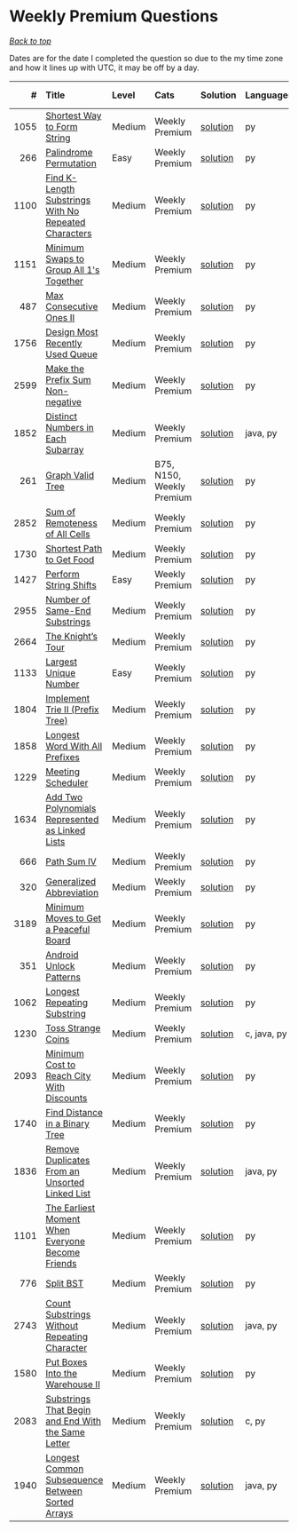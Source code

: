# Weekly Premium Questions

*[Back to top](<../README.md>)*

Dates are for the date I completed the question so due to the my time zone and how it lines up with UTC, it may be off by a day.

|    # | Title                                                                                                                                        | Level   | Cats                      | Solution                                                                     | Languages   | Date Complete   |
|-----:|:---------------------------------------------------------------------------------------------------------------------------------------------|:--------|:--------------------------|:-----------------------------------------------------------------------------|:------------|:----------------|
| 1055 | [Shortest Way to Form String](<https://leetcode.com/problems/shortest-way-to-form-string>)                                                   | Medium  | Weekly Premium            | [solution](<_1055. Shortest Way to Form String.md>)                          | py          | Mar 29, 2025    |
|  266 | [Palindrome Permutation](<https://leetcode.com/problems/palindrome-permutation>)                                                             | Easy    | Weekly Premium            | [solution](<_266. Palindrome Permutation.md>)                                | py          | Mar 15, 2025    |
| 1100 | [Find K-Length Substrings With No Repeated Characters](<https://leetcode.com/problems/find-k-length-substrings-with-no-repeated-characters>) | Medium  | Weekly Premium            | [solution](<_1100. Find K-Length Substrings With No Repeated Characters.md>) | py          | Mar 08, 2025    |
| 1151 | [Minimum Swaps to Group All 1's Together](<https://leetcode.com/problems/minimum-swaps-to-group-all-1s-together>)                            | Medium  | Weekly Premium            | [solution](<_1151. Minimum Swaps to Group All 1's Together.md>)              | py          | Mar 01, 2025    |
|  487 | [Max Consecutive Ones II](<https://leetcode.com/problems/max-consecutive-ones-ii>)                                                           | Medium  | Weekly Premium            | [solution](<_487. Max Consecutive Ones II.md>)                               | py          | Feb 22, 2025    |
| 1756 | [Design Most Recently Used Queue](<https://leetcode.com/problems/design-most-recently-used-queue>)                                           | Medium  | Weekly Premium            | [solution](<_1756. Design Most Recently Used Queue.md>)                      | py          | Feb 15, 2025    |
| 2599 | [Make the Prefix Sum Non-negative](<https://leetcode.com/problems/make-the-prefix-sum-non-negative>)                                         | Medium  | Weekly Premium            | [solution](<_2599. Make the Prefix Sum Non-negative.md>)                     | py          | Feb 08, 2025    |
| 1852 | [Distinct Numbers in Each Subarray](<https://leetcode.com/problems/distinct-numbers-in-each-subarray>)                                       | Medium  | Weekly Premium            | [solution](<_1852. Distinct Numbers in Each Subarray.md>)                    | java, py    | Feb 01, 2025    |
|  261 | [Graph Valid Tree](<https://leetcode.com/problems/graph-valid-tree>)                                                                         | Medium  | B75, N150, Weekly Premium | [solution](<_261. Graph Valid Tree.md>)                                      | py          | Jan 29, 2025    |
| 2852 | [Sum of Remoteness of All Cells](<https://leetcode.com/problems/sum-of-remoteness-of-all-cells>)                                             | Medium  | Weekly Premium            | [solution](<_2852. Sum of Remoteness of All Cells.md>)                       | py          | Jan 22, 2025    |
| 1730 | [Shortest Path to Get Food](<https://leetcode.com/problems/shortest-path-to-get-food>)                                                       | Medium  | Weekly Premium            | [solution](<_1730. Shortest Path to Get Food.md>)                            | py          | Jan 15, 2025    |
| 1427 | [Perform String Shifts](<https://leetcode.com/problems/perform-string-shifts>)                                                               | Easy    | Weekly Premium            | [solution](<_1427. Perform String Shifts.md>)                                | py          | Jan 01, 2025    |
| 2955 | [Number of Same-End Substrings](<https://leetcode.com/problems/number-of-same-end-substrings>)                                               | Medium  | Weekly Premium            | [solution](<_2955. Number of Same-End Substrings.md>)                        | py          | Nov 01, 2024    |
| 2664 | [The Knight’s Tour](<https://leetcode.com/problems/the-knights-tour>)                                                                        | Medium  | Weekly Premium            | [solution](<_2664. The Knight’s Tour.md>)                                    | py          | Oct 22, 2024    |
| 1133 | [Largest Unique Number](<https://leetcode.com/problems/largest-unique-number>)                                                               | Easy    | Weekly Premium            | [solution](<_1133. Largest Unique Number.md>)                                | py          | Oct 01, 2024    |
| 1804 | [Implement Trie II (Prefix Tree)](<https://leetcode.com/problems/implement-trie-ii-prefix-tree>)                                             | Medium  | Weekly Premium            | [solution](<_1804. Implement Trie II (Prefix Tree).md>)                      | py          | Sep 29, 2024    |
| 1858 | [Longest Word With All Prefixes](<https://leetcode.com/problems/longest-word-with-all-prefixes>)                                             | Medium  | Weekly Premium            | [solution](<_1858. Longest Word With All Prefixes.md>)                       | py          | Sep 22, 2024    |
| 1229 | [Meeting Scheduler](<https://leetcode.com/problems/meeting-scheduler>)                                                                       | Medium  | Weekly Premium            | [solution](<_1229. Meeting Scheduler.md>)                                    | py          | Sep 08, 2024    |
| 1634 | [Add Two Polynomials Represented as Linked Lists](<https://leetcode.com/problems/add-two-polynomials-represented-as-linked-lists>)           | Medium  | Weekly Premium            | [solution](<_1634. Add Two Polynomials Represented as Linked Lists.md>)      | py          | Sep 01, 2024    |
|  666 | [Path Sum IV](<https://leetcode.com/problems/path-sum-iv>)                                                                                   | Medium  | Weekly Premium            | [solution](<_666. Path Sum IV.md>)                                           | py          | Aug 29, 2024    |
|  320 | [Generalized Abbreviation](<https://leetcode.com/problems/generalized-abbreviation>)                                                         | Medium  | Weekly Premium            | [solution](<_320. Generalized Abbreviation.md>)                              | py          | Aug 22, 2024    |
| 3189 | [Minimum Moves to Get a Peaceful Board](<https://leetcode.com/problems/minimum-moves-to-get-a-peaceful-board>)                               | Medium  | Weekly Premium            | [solution](<_3189. Minimum Moves to Get a Peaceful Board.md>)                | py          | Aug 15, 2024    |
|  351 | [Android Unlock Patterns](<https://leetcode.com/problems/android-unlock-patterns>)                                                           | Medium  | Weekly Premium            | [solution](<_351. Android Unlock Patterns.md>)                               | py          | Aug 08, 2024    |
| 1062 | [Longest Repeating Substring](<https://leetcode.com/problems/longest-repeating-substring>)                                                   | Medium  | Weekly Premium            | [solution](<_1062. Longest Repeating Substring.md>)                          | py          | Aug 01, 2024    |
| 1230 | [Toss Strange Coins](<https://leetcode.com/problems/toss-strange-coins>)                                                                     | Medium  | Weekly Premium            | [solution](<_1230. Toss Strange Coins.md>)                                   | c, java, py | Jul 29, 2024    |
| 2093 | [Minimum Cost to Reach City With Discounts](<https://leetcode.com/problems/minimum-cost-to-reach-city-with-discounts>)                       | Medium  | Weekly Premium            | [solution](<_2093. Minimum Cost to Reach City With Discounts.md>)            | py          | Jul 22, 2024    |
| 1740 | [Find Distance in a Binary Tree](<https://leetcode.com/problems/find-distance-in-a-binary-tree>)                                             | Medium  | Weekly Premium            | [solution](<_1740. Find Distance in a Binary Tree.md>)                       | py          | Jul 15, 2024    |
| 1836 | [Remove Duplicates From an Unsorted Linked List](<https://leetcode.com/problems/remove-duplicates-from-an-unsorted-linked-list>)             | Medium  | Weekly Premium            | [solution](<_1836. Remove Duplicates From an Unsorted Linked List.md>)       | java, py    | Jul 08, 2024    |
| 1101 | [The Earliest Moment When Everyone Become Friends](<https://leetcode.com/problems/the-earliest-moment-when-everyone-become-friends>)         | Medium  | Weekly Premium            | [solution](<_1101. The Earliest Moment When Everyone Become Friends.md>)     | py          | Jul 01, 2024    |
|  776 | [Split BST](<https://leetcode.com/problems/split-bst>)                                                                                       | Medium  | Weekly Premium            | [solution](<_776. Split BST.md>)                                             | py          | Jun 29, 2024    |
| 2743 | [Count Substrings Without Repeating Character](<https://leetcode.com/problems/count-substrings-without-repeating-character>)                 | Medium  | Weekly Premium            | [solution](<_2743. Count Substrings Without Repeating Character.md>)         | java, py    | Jun 22, 2024    |
| 1580 | [Put Boxes Into the Warehouse II](<https://leetcode.com/problems/put-boxes-into-the-warehouse-ii>)                                           | Medium  | Weekly Premium            | [solution](<_1580. Put Boxes Into the Warehouse II.md>)                      | py          | Jun 15, 2024    |
| 2083 | [Substrings That Begin and End With the Same Letter](<https://leetcode.com/problems/substrings-that-begin-and-end-with-the-same-letter>)     | Medium  | Weekly Premium            | [solution](<_2083. Substrings That Begin and End With the Same Letter.md>)   | c, py       | Jun 08, 2024    |
| 1940 | [Longest Common Subsequence Between Sorted Arrays](<https://leetcode.com/problems/longest-common-subsequence-between-sorted-arrays>)         | Medium  | Weekly Premium            | [solution](<_1940. Longest Common Subsequence Between Sorted Arrays.md>)     | java, py    | Jun 01, 2024    |